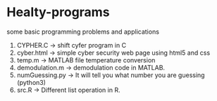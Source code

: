 # Healty-programs
some basic programming problems and applications
1. CYPHER.C -> shift cyfer program in C
2. cyber.html -> simple cyber security web page using html5 and css
3. temp.m -> MATLAB file temperature conversion
4. demodulation.m -> demodulation code in MATLAB.
5. numGuessing.py -> It will tell you what number you are guessing (python3)
6. src.R -> Different list operation in R.
